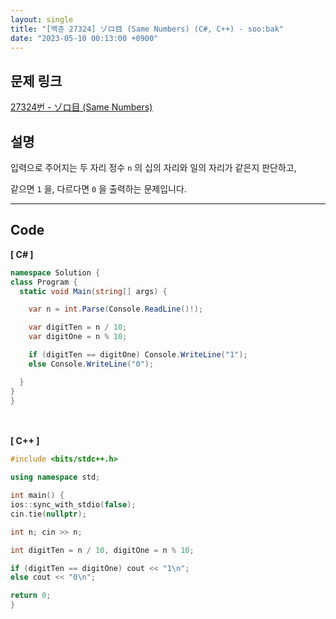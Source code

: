 ```yaml
---
layout: single
title: "[백준 27324] ゾロ目 (Same Numbers) (C#, C++) - soo:bak"
date: "2023-05-10 00:13:00 +0900"
---
```


## 문제 링크
  [27324번 - ゾロ目 (Same Numbers)](https://www.acmicpc.net/problem/27324)

## 설명
입력으로 주어지는 두 자리 정수 `n` 의 십의 자리와 일의 자리가 같은지 판단하고, <br>

같으면 `1` 을, 다르다면 `0` 을 출력하는 문제입니다. <br>

- - -

## Code
<b>[ C# ] </b>
<br>

  ```c#
namespace Solution {
  class Program {
    static void Main(string[] args) {

      var n = int.Parse(Console.ReadLine()!);

      var digitTen = n / 10;
      var digitOne = n % 10;

      if (digitTen == digitOne) Console.WriteLine("1");
      else Console.WriteLine("0");

    }
  }
}
  ```
<br><br>
<b>[ C++ ] </b>
<br>

  ```c++
#include <bits/stdc++.h>

using namespace std;

int main() {
  ios::sync_with_stdio(false);
  cin.tie(nullptr);

  int n; cin >> n;

  int digitTen = n / 10, digitOne = n % 10;

  if (digitTen == digitOne) cout << "1\n";
  else cout << "0\n";

  return 0;
}
  ```
